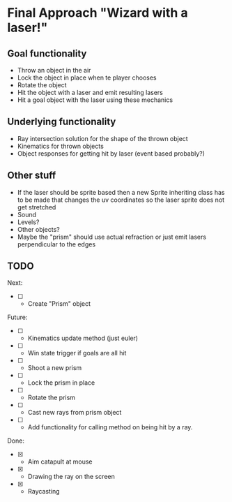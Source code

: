 # Final Approach "Wizard with a laser!"
## Goal functionality
- Throw an object in the air
- Lock the object in place when te player chooses
- Rotate the object
- Hit the object with a laser and emit resulting lasers
- Hit a goal object with the laser using these mechanics

## Underlying functionality
- Ray intersection solution for the shape of the thrown object
- Kinematics for thrown objects
- Object responses for getting hit by laser (event based probably?)

## Other stuff
- If the laser should be sprite based then a new Sprite inheriting class has to be made that changes the uv coordinates so the laser sprite does not get stretched
- Sound
- Levels?
- Other objects?
- Maybe the "prism" should use actual refraction or just emit lasers perpendicular to the edges

## TODO
Next:
- [ ] - Create "Prism" object

Future:
- [ ] - Kinematics update method (just euler)
- [ ] - Win state trigger if goals are all hit
- [ ] - Shoot a new prism
- [ ] - Lock the prism in place
- [ ] - Rotate the prism
- [ ] - Cast new rays from prism object
- [ ] - Add functionality for calling method on being hit by a ray.

Done:
- [x] - Aim catapult at mouse
- [x] - Drawing the ray on the screen
- [x] - Raycasting
